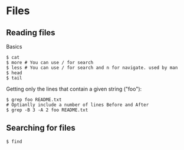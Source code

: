 # Files

## Reading files

Basics 

```shell
$ cat
$ more # You can use / for search
$ less # You can use / for search and n for navigate. used by man
$ head
$ tail

```

Getting only the lines that contain a given string ("foo"):
```shell
$ grep foo README.txt
# Optianlly include a number of lines Before and After
$ grep -B 3 -A 2 foo README.txt
```
## Searching for files

```shell
$ find
```
